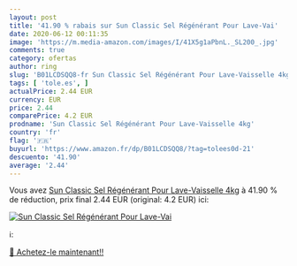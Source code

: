 ```yaml
---
layout: post
title: '41.90 % rabais sur Sun Classic Sel Régénérant Pour Lave-Vai'
date: 2020-06-12 00:11:35
image: 'https://m.media-amazon.com/images/I/41X5g1aPbnL._SL200_.jpg'
comments: true
category: ofertas
author: ring
slug: 'B01LCDSQQ8-fr Sun Classic Sel Régénérant Pour Lave-Vaisselle 4kg'
tags: [ 'tole.es', ]
actualPrice: 2.44 EUR
currency: EUR
price: 2.44
comparePrice: 4.2 EUR
prodname: 'Sun Classic Sel Régénérant Pour Lave-Vaisselle 4kg'
country: 'fr'
flag: '🇫🇷'
buyurl: 'https://www.amazon.fr/dp/B01LCDSQQ8/?tag=tolees0d-21'
descuento: '41.90'
average: '2.44'
---
```


Vous avez [Sun Classic Sel Régénérant Pour Lave-Vaisselle 4kg](https://www.amazon.fr/dp/B01LCDSQQ8/?tag=tolees0d-21)  à  41.90 % de réduction, prix final  2.44 EUR (original: 4.2 EUR) ici:

[![Sun Classic Sel Régénérant Pour Lave-Vai](https://m.media-amazon.com/images/I/41X5g1aPbnL._SL200_.jpg)](https://www.amazon.fr/dp/B01LCDSQQ8/?tag=tolees0d-21)

ℹ️:


[🛒 Achetez-le maintenant!!](https://www.amazon.fr/dp/B01LCDSQQ8/?tag=tolees0d-21)
